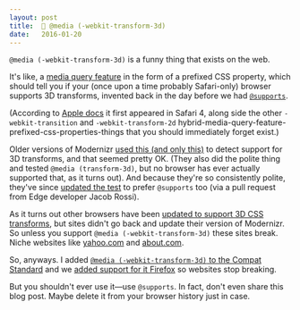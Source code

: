 ```yaml
---
layout: post
title:  🙅 @media (-webkit-transform-3d)
date:   2016-01-20
---
```


`@media (-webkit-transform-3d)` is a funny thing that exists on the web.

It's like, a [media query feature][mqf] in the form of a prefixed CSS property, which should tell you if your (once upon a time probably Safari-only) browser supports 3D transforms, invented back in the day before we had [`@supports`][sup].

(According to [Apple docs][docs] it first appeared in Safari 4, along side the other `-webkit-transition` and `-webkit-transform-2d` hybrid-media-query-feature-prefixed-css-properties-things that you should immediately forget exist.)

Older versions of Modernizr [used this (and only this)][oldm] to detect support for 3D transforms, and that seemed pretty OK. (They also did the polite thing and tested `@media (transform-3d)`, but no browser has ever actually supported that, as it turns out). And because they're so consistently polite, they've since [updated the test][test] to prefer `@supports` too (via a pull request from Edge developer Jacob Rossi).

As it turns out other browsers have been [updated to support 3D CSS transforms][caniuse], but sites didn't go back and update their version of Modernizr. So unless you support `@media (-webkit-transform-3d)` these sites break. Niche websites like [yahoo.com][yahoo] and [about.com][wc].

So, anyways. I added [`@media (-webkit-transform-3d)` to the Compat Standard][spec] and we [added support for it Firefox][fx] so websites stop breaking.

But you shouldn't ever use it&mdash;use `@supports`. In fact, don't even share this blog post. Maybe delete it from your browser history just in case.

[spec]: https://compat.spec.whatwg.org/#css-media-queries-webkit-transform-3d
[docs]: https://developer.apple.com/library/safari/documentation/AppleApplications/Reference/SafariCSSRef/Articles/OtherStandardCSS3Features.html#//apple_ref/doc/uid/TP40007601-SW3
[mqf]: https://drafts.csswg.org/mediaqueries-4/#mq-features
[sup]: https://developer.mozilla.org/en-US/docs/Web/CSS/@supports
[test]: https://github.com/patrickkettner/Modernizr/commit/a54308e47e269a058472854b1ef417bd54f4e616
[wc]: https://github.com/webcompat/web-bugs/issues/2151
[yahoo]: https://bugzilla.mozilla.org/show_bug.cgi?id=1239136
[fx]: https://bugzilla.mozilla.org/show_bug.cgi?id=1239799
[oldm]: https://github.com/Modernizr/Modernizr/blob/66c694d136241d356e0d24fcbaa5c068b0b0cdae/feature-detects/css/transforms3d.js#L26-L27
[caniuse]: http://caniuse.com/#feat=transforms3d